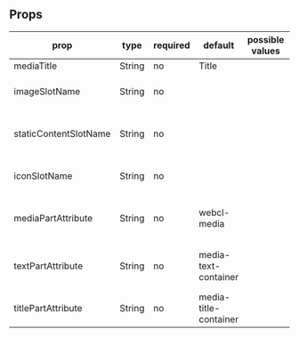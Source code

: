 ## Props

<table class="table table-bordered table-striped">
    <thead>
    <tr>
        <th>prop</th>
        <th>type</th>
        <th>required</th>
        <th>default</th>
        <th>possible values</th>
        <th>description</th>
    </tr>
    </thead>
    <tbody>
        <tr>
          <td>mediaTitle</td>
          <td>String</td>
          <td>no</td>
          <td>Title</td>
          <td></td>
          <td>to add title  </td>
        </tr>
        <tr>
          <td>imageSlotName</td>
          <td>String</td>
          <td>no</td>
          <td></td>
          <td></td>
          <td>the slot name for image slot </td>
        </tr>		
        <tr>
          <td>staticContentSlotName</td>
          <td>String</td>
          <td>no</td>
          <td></td>
          <td></td>
          <td>the slot name for static content slot</td>
        </tr>
          <tr>
          <td>iconSlotName</td>
          <td>String</td>
          <td>no</td>
          <td></td>
          <td></td>
          <td>the slot name for icon slot   </td>
        </tr>
         <tr>
          <td>mediaPartAttribute</td>
          <td>String</td>
          <td>no</td>
          <td>webcl-media</td>
          <td></td>
          <td>The part name for media component</td>
        </tr>
           <tr>
          <td>textPartAttribute</td>
          <td>String</td>
          <td>no</td>
          <td>media-text-container</td>
          <td></td>
          <td>The part name for text container</td>
        </tr>
          <tr>
          <td>titlePartAttribute</td>
          <td>String</td>
          <td>no</td>
          <td>media-title-container</td>
          <td></td>
          <td>The part name for title </td>
        </tr>
    </tbody>
</table>
